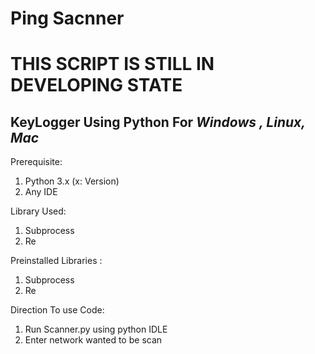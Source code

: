 # Ping Sacnner

# THIS SCRIPT IS STILL IN DEVELOPING STATE

## KeyLogger Using Python For _****Windows , Linux, Mac****_

Prerequisite:
<ol>
<li>Python 3.x (x: Version)</li>
<li>Any IDE</li>
</ol>
 
 Library Used:
 <ol>
 <li> Subprocess</li> <li> Re</li>
  </ol>

Preinstalled Libraries : 
<ol><li> Subprocess</li> <li> Re</li></ol>

 
 Direction To use Code:
 <ol>
 <li>Run Scanner.py using python IDLE </li>
 <li>Enter network wanted to be scan </li>
</ol> 
